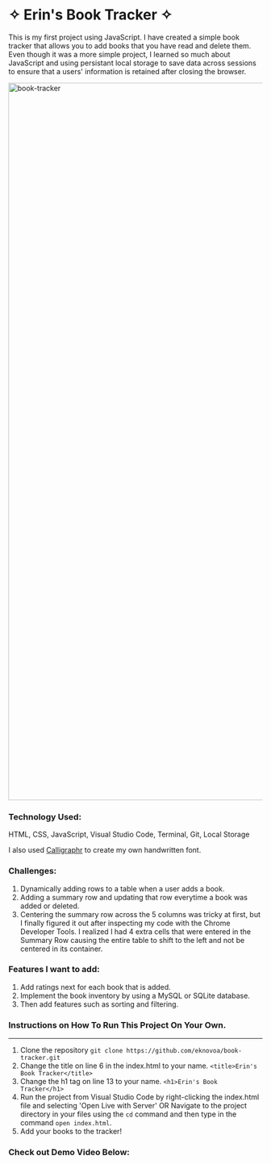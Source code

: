 # &#10023; Erin's Book Tracker &#10023;

This is my first project using JavaScript. I have created a simple book tracker that allows you to add books that you have read and delete them. Even though it was a more simple project, I learned so much about JavaScript and using persistant local storage to save data across sessions to ensure that a users' information is retained after closing the browser.

<img width="1423" alt="book-tracker" src="https://github.com/user-attachments/assets/bf878f6c-68b1-4732-a048-05a93a30e1ec" />


### Technology Used:
HTML, CSS, JavaScript, Visual Studio Code, Terminal, Git, Local Storage

I also used [Calligraphr](https://www.calligraphr.com/en/) to create my own handwritten font.

### Challenges:
1. Dynamically adding rows to a table when a user adds a book.
2. Adding a summary row and updating that row everytime a book was added or deleted.
3. Centering the summary row across the 5 columns was tricky at first, but I finally figured it out after inspecting my code with the Chrome Developer Tools. I realized I had 4 extra cells that were entered in the Summary Row causing the entire table to shift to the left and not be centered in its container.


### Features I want to add:
1. Add ratings next for each book that is added.
2. Implement the book inventory by using a MySQL or SQLite database.
3. Then add features such as sorting and filtering.



### Instructions on How To Run This Project On Your Own.
---
1. Clone the repository
   `git clone https://github.com/eknovoa/book-tracker.git`
2. Change the title on line 6 in the index.html to your name.
   `<title>Erin's Book Tracker</title>`
3. Change the h1 tag on line 13 to your name.
   `<h1>Erin's Book Tracker</h1>`
4. Run the project from Visual Studio Code by right-clicking the index.html file and selecting 'Open Live with Server'
   OR
   Navigate to the project directory in your files using the `cd` command and then type in the command `open index.html`.
5. Add your books to the tracker!


### Check out Demo Video Below:

